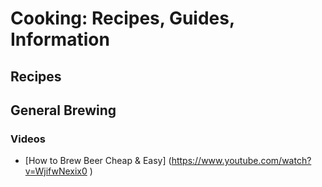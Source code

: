 # Cooking: Recipes, Guides, Information

## Recipes



## General Brewing

### Videos

+ [How to Brew Beer Cheap & Easy] (https://www.youtube.com/watch?v=WjifwNexix0 )


